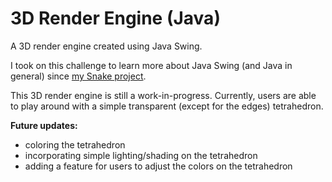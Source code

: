 # 3D Render Engine (Java)
A 3D render engine created using Java Swing.

I took on this challenge to learn more about Java Swing (and Java in general) since <a href="https://github.com/wenxich/snake">my Snake project</a>.

This 3D render engine is still a work-in-progress. Currently, users are able to play around with a simple transparent (except for the edges) tetrahedron.

**Future updates:**
- coloring the tetrahedron
- incorporating simple lighting/shading on the tetrahedron
- adding a feature for users to adjust the colors on the tetrahedron
